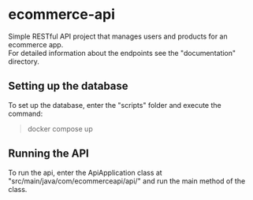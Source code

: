 # ecommerce-api
Simple RESTful API project that manages users and products for an ecommerce app.   
For detailed information about the endpoints see the "documentation" directory.

## Setting up the database

To set up the database, enter the "scripts" folder and execute the command:
> docker compose up

## Running the API

To run the api, enter the ApiApplication class at "src/main/java/com/ecommerceapi/api/" and run the main method of the
class.
